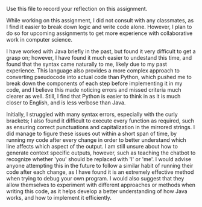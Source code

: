Use this file to record your reflection on this assignment.

While working on this assignment, I did not consult with any classmates, as I find it easier to break down logic and write code alone. However, I plan to do so for upcoming assignments to get more experience with collaborative work in computer science. 

I have worked with Java briefly in the past, but found it very difficult to get a grasp on; however, I have found it much easier to undestand this time, and found that the syntax came naturally to me, likely due to my past experience. This language also provides a more complex approach to converting pseudocode into actual code than Python, which pushed me to break down the components of each step before implementing it in my code, and I believe this made noticing errors and missed criteria much clearer as well. Still, I find that Python is easier to think in as it is much closer to English, and is less verbose than Java. 

Initially, I struggled with many syntax errors, especially with the curly brackets; I also found it difficult to execute every function as required, such as ensuring correct punctuations and capitalization in the mirrored strings. I did manage to figure these issues out within a short span of time, by running my code after every change in order to better understand which line affects which aspect of the output. I am still unsure about how to generate context specific outputs, however, such as teaching the chatbot to recognize whether 'you' should be replaced with 'I' or 'me'. I would advise anyone attempting this in the future to follow a similar habit of running their code after each change, as I have found it is an extremely effective method when trying to debug your own program. I would also suggest that they allow themselves to experiment with different approaches or methods when writing this code, as it helps develop a better understanding of how Java works, and how to implement it efficiently.
